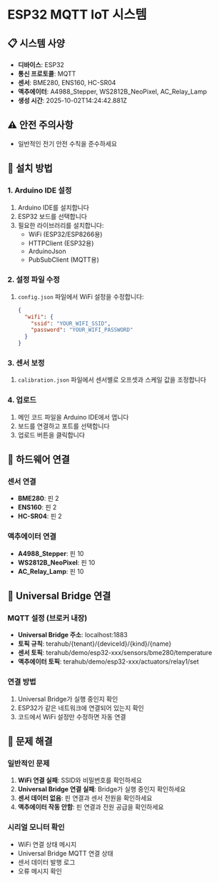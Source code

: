 # ESP32 MQTT IoT 시스템

## 📋 시스템 사양
- **디바이스**: ESP32
- **통신 프로토콜**: MQTT
- **센서**: BME280, ENS160, HC-SR04
- **액추에이터**: A4988_Stepper, WS2812B_NeoPixel, AC_Relay_Lamp
- **생성 시간**: 2025-10-02T14:24:42.881Z

## ⚠️ 안전 주의사항

- 일반적인 전기 안전 수칙을 준수하세요

## 🚀 설치 방법

### 1. Arduino IDE 설정
1. Arduino IDE를 설치합니다
2. ESP32 보드를 선택합니다
3. 필요한 라이브러리를 설치합니다:
   - WiFi (ESP32/ESP8266용)
   - HTTPClient (ESP32용)
   - ArduinoJson
   - PubSubClient (MQTT용)

### 2. 설정 파일 수정
1. `config.json` 파일에서 WiFi 설정을 수정합니다:
   ```json
   {
     "wifi": {
       "ssid": "YOUR_WIFI_SSID",
       "password": "YOUR_WIFI_PASSWORD"
     }
   }
   ```

### 3. 센서 보정
1. `calibration.json` 파일에서 센서별로 오프셋과 스케일 값을 조정합니다

### 4. 업로드
1. 메인 코드 파일을 Arduino IDE에서 엽니다
2. 보드를 연결하고 포트를 선택합니다
3. 업로드 버튼을 클릭합니다

## 🔧 하드웨어 연결

### 센서 연결
- **BME280**: 핀 2
- **ENS160**: 핀 2
- **HC-SR04**: 핀 2

### 액추에이터 연결
- **A4988_Stepper**: 핀 10
- **WS2812B_NeoPixel**: 핀 10
- **AC_Relay_Lamp**: 핀 10

## 📡 Universal Bridge 연결

### MQTT 설정 (브로커 내장)
- **Universal Bridge 주소**: localhost:1883
- **토픽 규칙**: terahub/{tenant}/{deviceId}/{kind}/{name}
- **센서 토픽**: terahub/demo/esp32-xxx/sensors/bme280/temperature
- **액추에이터 토픽**: terahub/demo/esp32-xxx/actuators/relay1/set

### 연결 방법
1. Universal Bridge가 실행 중인지 확인
2. ESP32가 같은 네트워크에 연결되어 있는지 확인
3. 코드에서 WiFi 설정만 수정하면 자동 연결

## 🐛 문제 해결

### 일반적인 문제
1. **WiFi 연결 실패**: SSID와 비밀번호를 확인하세요
2. **Universal Bridge 연결 실패**: Bridge가 실행 중인지 확인하세요
3. **센서 데이터 없음**: 핀 연결과 센서 전원을 확인하세요
4. **액추에이터 작동 안함**: 핀 연결과 전원 공급을 확인하세요

### 시리얼 모니터 확인
- WiFi 연결 상태 메시지
- Universal Bridge MQTT 연결 상태
- 센서 데이터 발행 로그
- 오류 메시지 확인